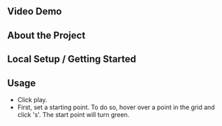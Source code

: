 ## Video Demo

## About the Project

## Local Setup / Getting Started

## Usage

- Click play. 
- First, set a starting point. To do so, hover over a point in the grid and click 's'. The start point will turn green. 
